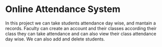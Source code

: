 # Online Attendance System
 In this project we can take students attendance day wise, and mantain a records. Faculty can create an account and their classes according their class they can take attendance and can also view  their class attendance day wise. We can  also add and delete students.
